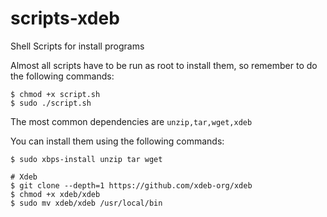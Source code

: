 # scripts-xdeb
Shell Scripts for install programs

Almost all scripts have to be run as root to install them, so remember to do the following commands: 
```shell
$ chmod +x script.sh
$ sudo ./script.sh
```

The most common dependencies are `unzip,tar,wget,xdeb`

You can install them using the following commands:
```shell
$ sudo xbps-install unzip tar wget

# Xdeb
$ git clone --depth=1 https://github.com/xdeb-org/xdeb
$ chmod +x xdeb/xdeb
$ sudo mv xdeb/xdeb /usr/local/bin
```
